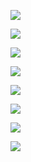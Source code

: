 ![](http://p1.bpimg.com/582453/e2237695eab601c9.jpg)    

![](http://p1.bpimg.com/582453/9a6a104e4b7fe963.jpg)    

![](http://p1.bpimg.com/582453/88faeff4ab5dbafa.jpg)    

![](http://p1.bpimg.com/582453/730e26c7fc4ffdfa.jpg)    

![](http://p1.bpimg.com/582453/2566e6da709a9497.jpg)          

![](http://p1.bpimg.com/582453/d5b3811334e0bbd9.jpg)    

![](http://p1.bpimg.com/582453/1299a85f3296e3a2.jpg)    

![](http://p1.bpimg.com/582453/0a219ecbc5c15033.jpg) 
